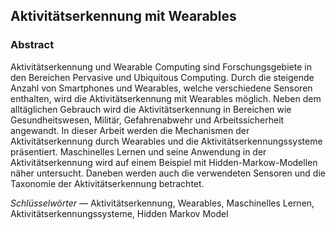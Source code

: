 ## Aktivitätserkennung mit Wearables

### Abstract

Aktivitätserkennung und Wearable Computing sind Forschungsgebiete in den Bereichen Pervasive und Ubiquitous Computing. Durch die steigende Anzahl von Smartphones und Wearables, welche verschiedene Sensoren enthalten, wird die Aktivitätserkennung mit Wearables möglich. Neben dem alltäglichen Gebrauch wird die Aktivitätserkennung in Bereichen wie Gesundheitswesen, Militär, Gefahrenabwehr und Arbeitssicherheit angewandt. In dieser Arbeit werden die Mechanismen der Aktivitätserkennung durch Wearables und die Aktivitätserkennungssysteme präsentiert. Maschinelles Lernen und seine Anwendung in der Aktivitätserkennung wird auf einem Beispiel mit Hidden-Markow-Modellen näher untersucht. Daneben werden auch die verwendeten Sensoren und die Taxonomie der Aktivitätserkennung betrachtet.

*Schlüsselwörter* &mdash; Aktivitätserkennung, Wearables, Maschinelles Lernen, Aktivitätserkennungssysteme, Hidden Markov Model
